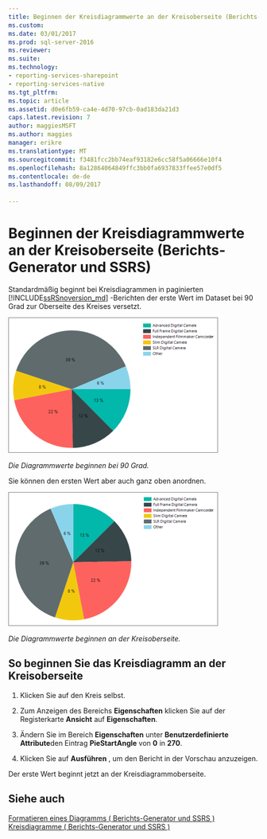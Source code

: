 ```yaml
---
title: Beginnen der Kreisdiagrammwerte an der Kreisoberseite (Berichts-Generator und SSRS) | Microsoft Docs
ms.custom: 
ms.date: 03/01/2017
ms.prod: sql-server-2016
ms.reviewer: 
ms.suite: 
ms.technology:
- reporting-services-sharepoint
- reporting-services-native
ms.tgt_pltfrm: 
ms.topic: article
ms.assetid: d0e6fb59-ca4e-4d70-97cb-0ad183da21d3
caps.latest.revision: 7
author: maggiesMSFT
ms.author: maggies
manager: erikre
ms.translationtype: MT
ms.sourcegitcommit: f3481fcc2bb74eaf93182e6cc58f5a06666e10f4
ms.openlocfilehash: 8a12864064849ffc3bb0fa6937833ffee57e0df5
ms.contentlocale: de-de
ms.lasthandoff: 08/09/2017

---
```

# <a name="start-pie-chart-values-at-the-top-of-the-pie-report-builder-and-ssrs"></a>Beginnen der Kreisdiagrammwerte an der Kreisoberseite (Berichts-Generator und SSRS)
Standardmäßig beginnt bei Kreisdiagrammen in paginierten [!INCLUDE[ssRSnoversion_md](../../includes/ssrsnoversion-md.md)] -Berichten der erste Wert im Dataset bei 90 Grad zur Oberseite des Kreises versetzt. 

![Berichts-Generator-Kreisdiagramm-beginnt-bei-90](../../reporting-services/media/report-builder-pie-chart-start-at-90.png)

*Die Diagrammwerte beginnen bei 90 Grad.*

Sie können den ersten Wert aber auch ganz oben anordnen. 

![Berichts-Generator-Kreisdiagramm-Beginn-oben](../../reporting-services/media/report-builder-pie-chart-start-at-top.png)

*Die Diagrammwerte beginnen an der Kreisoberseite.*
  
## <a name="to-start-the-pie-chart-at-the-top-of-the-pie"></a>So beginnen Sie das Kreisdiagramm an der Kreisoberseite  
  
1.  Klicken Sie auf den Kreis selbst.  
  
2.  Zum Anzeigen des Bereichs **Eigenschaften** klicken Sie auf der Registerkarte **Ansicht** auf **Eigenschaften**.  
  
3.  Ändern Sie im Bereich **Eigenschaften** unter **Benutzerdefinierte Attribute**den Eintrag **PieStartAngle** von **0** in **270**.  
  
4.  Klicken Sie auf **Ausführen** , um den Bericht in der Vorschau anzuzeigen.  
  
 Der erste Wert beginnt jetzt an der Kreisdiagrammoberseite.  
  
## <a name="see-also"></a>Siehe auch  
 [Formatieren eines Diagramms &#40; Berichts-Generator und SSRS &#41;](../../reporting-services/report-design/formatting-a-chart-report-builder-and-ssrs.md)   
 [Kreisdiagramme &#40; Berichts-Generator und SSRS &#41;](../../reporting-services/report-design/pie-charts-report-builder-and-ssrs.md)  
  
  
